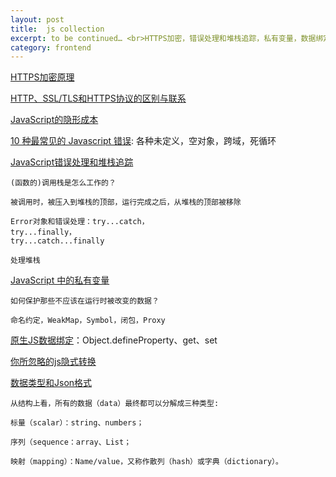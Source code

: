 ```yaml
---
layout: post
title:  js collection
excerpt: to be continued… <br>HTTPS加密，错误处理和堆栈追踪，私有变量，数据绑定，隐式转换，数据类型
category: frontend
---
```


[HTTPS加密原理](https://www.cnblogs.com/Yfling/p/6670495.html)

[HTTP、SSL/TLS和HTTPS协议的区别与联系](http://www.mahaixiang.cn/internet/1522.html)

[JavaScript的隐形成本](https://mp.weixin.qq.com/s?__biz=MzUxMzcxMzE5Ng==&mid=2247485480&amp;idx=1&amp;sn=993c1bc6c1eeefcc60fe23525f92fd61&source=41#wechat_redirect)

[10 种最常见的 Javascript 错误](https://elevenbeans.github.io/2018/02/05/top-10-javascript-errors/): 各种未定义，空对象，跨域，死循环

[JavaScript错误处理和堆栈追踪](https://github.com/dwqs/blog/issues/49)

    (函数的)调用栈是怎么工作的？

    被调用时，被压入到堆栈的顶部，运行完成之后，从堆栈的顶部被移除

    Error对象和错误处理：try...catch，
    try...finally，
    try...catch...finally

    处理堆栈

[JavaScript 中的私有变量](https://juejin.im/post/5a8e9b6d5188257a5f1ed826)

    如何保护那些不应该在运行时被改变的数据？

    命名约定，WeakMap，Symbol，闭包，Proxy

[原生JS数据绑定](http://zcfy.cc/article/native-javascript-data-binding)：Object.defineProperty、get、set

[你所忽略的js隐式转换](https://juejin.im/post/5a7172d9f265da3e3245cbca)

[数据类型和Json格式](http://www.ruanyifeng.com/blog/2009/05/data_types_and_json.html)

    从结构上看，所有的数据（data）最终都可以分解成三种类型:

    标量（scalar）：string、numbers；

    序列（sequence：array、List；

    映射（mapping）：Name/value，又称作散列（hash）或字典（dictionary）。